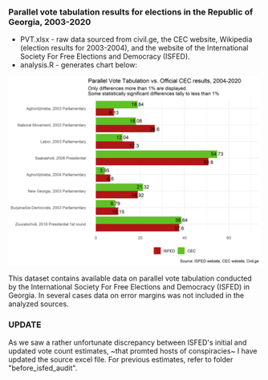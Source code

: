 ### Parallel vote tabulation results for elections in the Republic of Georgia, 2003-2020

* PVT.xlsx - raw data sourced from civil.ge, the CEC website, Wikipedia (election results for 2003-2004), and the website of the International Society For Free Elections and Democracy (ISFED).
* analysis.R - generates chart below:

![Chart](pvt_cec_results.png)

This dataset contains available data on parallel vote tabulation conducted by the International Society For Free Elections and Democracy (ISFED) in Georgia. In several cases data on error margins was not included in the analyzed sources.

### UPDATE

As we saw a rather unfortunate discrepancy between ISFED's initial and updated vote count estimates, ~that promted hosts of conspiracies~ I have updated the source excel file. For previous estimates, refer to folder "before_isfed_audit".